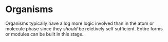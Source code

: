 # Organisms

Organisms typically have a log more logic involved than in the atom or molecule phase since they _should_ be reletively self sufficient. Entire forms or modules can be built in this stage.
